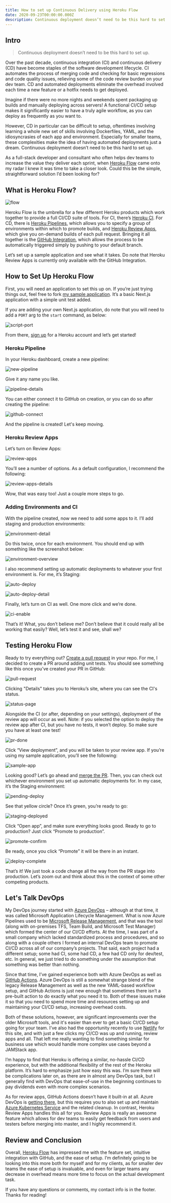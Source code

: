 ```yaml
---
title: How to set up Continuous Delivery using Heroku Flow
date: 2020-09-23T00:00:00.000Z
description: Continuous deployment doesn’t need to be this hard to set up.
---
```


## Intro

> Continuous deployment doesn’t need to be this hard to set up.

Over the past decade, continuous integration (CI) and continuous delivery (CD) have become staples of the software development lifecycle. CI automates the process of merging code and checking for basic regressions and code quality issues, relieving some of the code review burden on your dev team. CD and automated deployments eliminate the overhead involved each time a new feature or a hotfix needs to get deployed.

Imagine if there were no more nights and weekends spent packaging up builds and manually deploying across servers! A functional CI/CD setup makes it significantly easier to have a truly agile workflow, as you can deploy as frequently as you want to.

However, CD in particular can be difficult to setup, oftentimes involving learning a whole new set of skills involving Dockerfiles, YAML, and the idiosyncrasies of each app and environment. Especially for smaller teams, these complexities make the idea of having automated deployments just a dream.
Continuous deployment doesn’t need to be this hard to set up.

As a full-stack developer and consultant who often helps dev teams to increase the value they deliver each sprint, when [Heroku Flow](https://www.heroku.com/flow) came onto my radar I knew it was time to take a closer look. Could this be the simple, straightforward solution I’d been looking for?

## What is Heroku Flow?

![flow](~/assets/content/writing/how-to-set-up-continuous-delivery-using-heroku-flow/flow.png)

Heroku Flow is the umbrella for a few different Heroku products which work together to provide a full CI/CD suite of tools. For CI, there’s [Heroku CI](https://devcenter.heroku.com/articles/heroku-ci). For CD, there is [Heroku Pipelines](https://devcenter.heroku.com/articles/pipelines), which allows you to specify a group of environments within which to promote builds, and [Heroku Review Apps](https://devcenter.heroku.com/articles/github-integration-review-apps), which give you on-demand builds of each pull request. Bringing it all together is the [GitHub Integration](https://devcenter.heroku.com/articles/github-integration), which allows the process to be automatically triggered simply by pushing to your default branch.

Let’s set up a sample application and see what it takes. Do note that Heroku Review Apps is currently only available with the GitHub Integration.

## How to Set Up Heroku Flow

First, you will need an application to set this up on. If you’re just trying things out, feel free to fork [my sample application](https://github.com/henryjin3/heroku-flow-test-app). It’s a basic Next.js application with a simple unit test added.

If you are adding your own Next.js application, do note that you will need to add a `PORT` arg to the `start` command, as below:

![script-port](~/assets/content/writing/how-to-set-up-continuous-delivery-using-heroku-flow/script-port.png)

From there, [sign up](https://signup.heroku.com/) for a Heroku account and let’s get started!

### Heroku Pipeline

In your Heroku dashboard, create a new pipeline:

![new-pipeline](~/assets/content/writing/how-to-set-up-continuous-delivery-using-heroku-flow/new-pipeline.png)

Give it any name you like.

![pipeline-details](~/assets/content/writing/how-to-set-up-continuous-delivery-using-heroku-flow/pipeline-details.png)

You can either connect it to GitHub on creation, or you can do so after creating the pipeline:

![github-connect](~/assets/content/writing/how-to-set-up-continuous-delivery-using-heroku-flow/github-connect.png)

And the pipeline is created! Let's keep moving.

### Heroku Review Apps

Let’s turn on Review Apps:

![review-apps](~/assets/content/writing/how-to-set-up-continuous-delivery-using-heroku-flow/review-apps.png)

You’ll see a number of options. As a default configuration, I recommend the following:

![review-apps-details](~/assets/content/writing/how-to-set-up-continuous-delivery-using-heroku-flow/review-apps-details.png)

Wow, that was easy too! Just a couple more steps to go.

### Adding Environments and CI

With the pipeline created, now we need to add some apps to it. I’ll add staging and production environments:

![environment-detail](~/assets/content/writing/how-to-set-up-continuous-delivery-using-heroku-flow/environment-detail.png)

Do this twice, once for each environment. You should end up with something like the screenshot below:

![environment-overview](~/assets/content/writing/how-to-set-up-continuous-delivery-using-heroku-flow/environment-overview.png)

I also recommend setting up automatic deployments to whatever your first environment is. For me, it’s Staging:

![auto-deploy](~/assets/content/writing/how-to-set-up-continuous-delivery-using-heroku-flow/auto-deploy.png)

![auto-deploy-detail](~/assets/content/writing/how-to-set-up-continuous-delivery-using-heroku-flow/auto-deploy-detail.png)

Finally, let’s turn on CI as well. One more click and we’re done.

![ci-enable](~/assets/content/writing/how-to-set-up-continuous-delivery-using-heroku-flow/ci-enable.png)

That’s it! What, you don’t believe me? Don’t believe that it could really all be working that easily? Well, let’s test it and see, shall we?

## Testing Heroku Flow

Ready to try everything out? [Create a pull request](https://docs.github.com/en/github/collaborating-with-issues-and-pull-requests/creating-a-pull-request) in your repo. For me, I decided to create a PR around adding unit tests. You should see something like this once you’ve created your PR in GitHub:

![pull-request](~/assets/content/writing/how-to-set-up-continuous-delivery-using-heroku-flow/pull-request.png)

Clicking "Details" takes you to Heroku’s site, where you can see the CI's status.

![status-page](~/assets/content/writing/how-to-set-up-continuous-delivery-using-heroku-flow/status-page.png)

Alongside the CI (or after, depending on your settings), deployment of the review app will occur as well. Note: if you selected the option to deploy the review app after CI, but you have no tests, it won’t deploy. So make sure you have at least one test!

![pr-done](~/assets/content/writing/how-to-set-up-continuous-delivery-using-heroku-flow/pr-done.png)

Click “View deployment”, and you will be taken to your review app. If you’re using my sample application, you’ll see the following:

![sample-app](~/assets/content/writing/how-to-set-up-continuous-delivery-using-heroku-flow/sample-app.png)

Looking good? Let’s go ahead and [merge the PR](https://docs.github.com/en/github/collaborating-with-issues-and-pull-requests/merging-a-pull-request). Then, you can check out whichever environment you set up automatic deployments for. In my case, it’s the Staging environment:

![pending-deploy](~/assets/content/writing/how-to-set-up-continuous-delivery-using-heroku-flow/pending-deploy.png)

See that yellow circle? Once it’s green, you’re ready to go:

![staging-deployed](~/assets/content/writing/how-to-set-up-continuous-delivery-using-heroku-flow/staging-deployed.png)

Click “Open app”, and make sure everything looks good. Ready to go to production? Just click “Promote to production”.

![promote-confirm](~/assets/content/writing/how-to-set-up-continuous-delivery-using-heroku-flow/promote-confirm.png)

Be ready, once you click “Promote” it will be there in an instant.

![deploy-complete](~/assets/content/writing/how-to-set-up-continuous-delivery-using-heroku-flow/deploy-complete.png)

That’s it! We just took a code change all the way from the PR stage into production. Let’s zoom out and think about this in the context of some other competing products.

## Let's Talk DevOps

My DevOps journey started with [Azure DevOps](https://azure.microsoft.com/en-us/services/devops/) – although at that time, it was called Microsoft Application Lifecycle Management. What is now Azure Pipelines used to be [Microsoft Release Management](https://docs.microsoft.com/en-us/azure/devops/pipelines/archive/release/overview-rm2015?view=azure-devops), and that was the tool (along with on-premises TFS, Team Build, and Microsoft Test Manager) which formed the center of our CI/CD efforts. At the time, I was part of a small company which lacked standardized process and procedures, and so along with a couple others I formed an internal DevOps team to promote CI/CD across all of our company’s projects. That said, each project had a different setup; some had CI, some had CD, a few had CD only for dev/test, etc. In general, we just tried to do something under the assumption that something was better than nothing.

Since that time, I’ve gained experience both with Azure DevOps as well as [GitHub Actions](https://github.com/features/actions). Azure DevOps is still a somewhat strange blend of the legacy Release Management as well as the new YAML-based workflow setup, and GitHub Actions is just new enough that sometimes there isn’t a pre-built action to do exactly what you need it to. Both of these issues make it so that you need to spend more time and resources setting up and maintaining your CI/CD setup, increasing overhead costs.

Both of these solutions, however, are significant improvements over the older Microsoft tools, and it's easier than ever to get a basic CI/CD setup going for your team. I’ve also had the opportunity recently to use [Netlify](https://www.netlify.com/) for this site, and with just a few clicks my CI/CD was up and running, review apps and all. That left me really wanting to find something similar for business use which would handle more complex use cases beyond a JAMStack app.

I’m happy to find that Heroku is offering a similar, no-hassle CI/CD experience, but with the additional flexibility of the rest of the Heroku platform. It’s hard to emphasize just how easy this was. I’m sure there will be complications later on, as there are in almost any DevOps task, but I generally find with DevOps that ease-of-use in the beginning continues to pay dividends even with more complex scenarios.

As for review apps, GitHub Actions doesn’t have it built-in at all. Azure DevOps is [getting there](https://devblogs.microsoft.com/devops/review-apps-in-azure-pipelines/), but this requires you to also set up and maintain [Azure Kubernetes Service](https://azure.microsoft.com/en-us/services/kubernetes-service/) and the related cleanup. In contrast, Heroku Review Apps handles this all for you. Review Apps is really an awesome feature which allows for dev teams to easily get feedback from users and testers before merging into master, and I highly recommend it.

## Review and Conclusion

Overall, [Heroku Flow](https://www.heroku.com/flow) has impressed me with the feature set, intuitive integration with GitHub, and the ease of setup. I’m definitely going to be looking into this more both for myself and for my clients, as for smaller dev teams the ease of setup is invaluable, and even for larger teams any decrease in overhead means more time to focus on the actual development task.

If you have any questions or comments, my contact info is in the footer. Thanks for reading!
